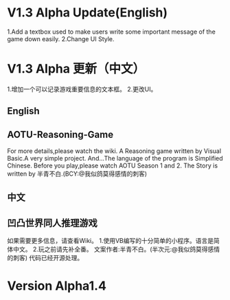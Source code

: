 # V1.3 Alpha Update(English)
1.Add a textbox used to make users write some important message of the game down easily.
2.Change UI Style.

# V1.3 Alpha 更新（中文）
1.增加一个可以记录游戏重要信息的文本框。
2.更改UI。

## English
## AOTU-Reasoning-Game ##
For more details,please watch the wiki.
A Reasoning game written by Visual Basic.A very simple project.
And...The language of the program is Simplified Chinese.
Before you play,please watch AOTU Season 1 and 2.
The Story is written by 半青不白.(BCY:@我似鸽莫得感情的刺客)

## 中文
## 凹凸世界同人推理游戏 ##
如果需要更多信息，请查看Wiki。
1.使用VB编写的十分简单的小程序。语言是简体中文。
2.玩之前请先补全番。
文案作者:半青不白。(半次元:@我似鸽莫得感情的刺客)
代码已经开源处理。
# Version Alpha1.4
